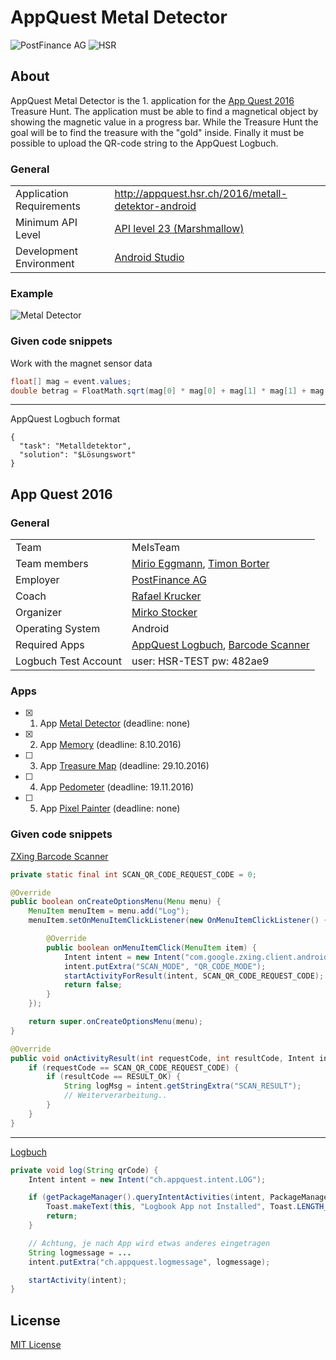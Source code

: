 # AppQuest Metal Detector

![PostFinance AG](https://upload.wikimedia.org/wikipedia/commons/thumb/9/95/PostFinance_Logo.svg/langfr-330px-PostFinance_Logo.svg.png)
![HSR](http://appquest.hsr.ch/images/fho.png)

## About

AppQuest Metal Detector is the 1. application for the [App Quest 2016](http://appquest.hsr.ch/) Treasure Hunt. The application must be able to find a magnetical object by showing the magnetic value in a progress bar. While the Treasure Hunt the goal will be to find the treasure with the "gold" inside. Finally it must be possible to upload the QR-code string to the AppQuest Logbuch.

### General
|   |  |
|---|---|
| Application Requirements | http://appquest.hsr.ch/2016/metall-detektor-android |
| Minimum API Level | [API level 23 (Marshmallow)](https://developer.android.com/about/versions/marshmallow/android-6.0.html) |
| Development Environment | [Android Studio](https://developer.android.com/studio/index.html) |

### Example
![Metal Detector](http://appquest.hsr.ch/2013/wp-content/uploads/metalldetektor-1024x345.png)

### Given code snippets

Work with the magnet sensor data
```java
float[] mag = event.values;
double betrag = FloatMath.sqrt(mag[0] * mag[0] + mag[1] * mag[1] + mag[2] * mag[2]);
```

---

AppQuest Logbuch format
```
{
  "task": "Metalldetektor",
  "solution": "$Lösungswort"
}
```

## App Quest 2016

### General

|   |  |
|---|---|
| Team | MeIsTeam |
| Team members | [Mirio Eggmann](https://github.com/mirioeggmann), [Timon Borter](https://github.com/bbortt) |
| Employer | [PostFinance AG](https://www.postfinance.ch/) |
| Coach | [Rafael Krucker](mailto:rkrucker@hsr.ch) |
| Organizer | [Mirko Stocker](https://github.com/misto) |
| Operating System | Android |
| Required Apps | [AppQuest Logbuch](http://appquest.hsr.ch/logbuch.apk), [Barcode Scanner](https://play.google.com/store/apps/details?id=com.google.zxing.client.android)|
| Logbuch Test Account | user: HSR-TEST pw: 482ae9 |

### Apps
- [x] 1. App [Metal Detector](https://github.com/mirioeggmann/appquest-metal-detector) (deadline: none)
- [x] 2. App [Memory](https://github.com/mirioeggmann/appquest-memory) (deadline: 8.10.2016)
- [ ] 3. App [Treasure Map]() (deadline: 29.10.2016)
- [ ] 4. App [Pedometer]() (deadline: 19.11.2016)
- [ ] 5. App [Pixel Painter]() (deadline: none)

### Given code snippets

[ZXing Barcode Scanner](https://gist.github.com/misto/3938337#file-gistfile1-java)
```java
private static final int SCAN_QR_CODE_REQUEST_CODE = 0;

@Override
public boolean onCreateOptionsMenu(Menu menu) {
	MenuItem menuItem = menu.add("Log");
	menuItem.setOnMenuItemClickListener(new OnMenuItemClickListener() {

		@Override
		public boolean onMenuItemClick(MenuItem item) {
			Intent intent = new Intent("com.google.zxing.client.android.SCAN");
			intent.putExtra("SCAN_MODE", "QR_CODE_MODE");
			startActivityForResult(intent, SCAN_QR_CODE_REQUEST_CODE);
			return false;
		}
	});

	return super.onCreateOptionsMenu(menu);
}

@Override
public void onActivityResult(int requestCode, int resultCode, Intent intent) {
	if (requestCode == SCAN_QR_CODE_REQUEST_CODE) {
		if (resultCode == RESULT_OK) {
			String logMsg = intent.getStringExtra("SCAN_RESULT");
			// Weiterverarbeitung..
		}
	}
}
```

---

[Logbuch](https://gist.github.com/misto/3938488#file-gistfile1-java)
```java
private void log(String qrCode) {
	Intent intent = new Intent("ch.appquest.intent.LOG");

	if (getPackageManager().queryIntentActivities(intent, PackageManager.MATCH_DEFAULT_ONLY).isEmpty()) {
		Toast.makeText(this, "Logbook App not Installed", Toast.LENGTH_LONG).show();
		return;
	}

	// Achtung, je nach App wird etwas anderes eingetragen
	String logmessage = ...
	intent.putExtra("ch.appquest.logmessage", logmessage);

	startActivity(intent);
}
```

## License
[MIT License](https://github.com/mirioeggmann/appquest-metal-detector/blob/master/LICENSE)
